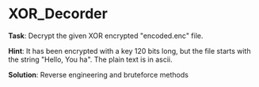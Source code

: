# XOR_Decorder
**Task**: Decrypt the given XOR encrypted "encoded.enc" file. 

**Hint**: It has been encrypted with a key 120 bits long, but the file starts with the string "Hello, You ha". The plain text is in ascii. 

**Solution**: Reverse engineering and bruteforce methods
